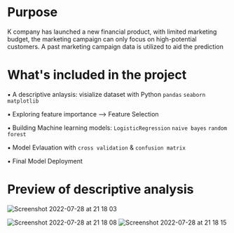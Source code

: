 # Purpose
K company has launched a new financial product, with limited marketing budget, the marketing campaign can only focus on high-potential customers.
A past marketing campaign data is utilized to aid the prediction


# What's included in the project
▪︎ A descriptive anlaysis: visialize dataset with Python `pandas` `seaborn` `matplotlib`

▪︎ Exploring feature importance --> Feature Selection

▪︎ Building Machine learning models: `LogisticRegression` `naive bayes` `random forest`

▪︎ Model Evlauation with `cross validation` & `confusion matrix`

▪︎ Final Model Deployment



# Preview of descriptive analysis


![Screenshot 2022-07-28 at 21 18 03](https://user-images.githubusercontent.com/96019377/181629688-decbf91a-bd02-42da-b5df-6aa4f1dcfd52.png)


![Screenshot 2022-07-28 at 21 18 08](https://user-images.githubusercontent.com/96019377/181629697-0cc8572a-d953-4263-b764-b37bd9b3f6ee.png)  ![Screenshot 2022-07-28 at 21 18 15](https://user-images.githubusercontent.com/96019377/181629712-5ba48201-9f33-423b-b090-7abd336ba724.png)


